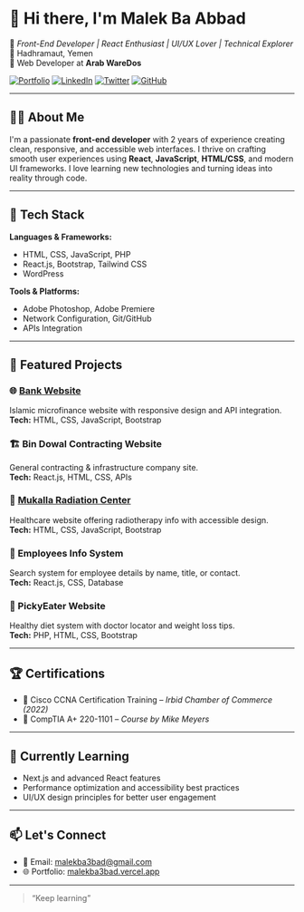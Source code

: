 # 👋 Hi there, I'm Malek Ba Abbad

🎯 *Front-End Developer | React Enthusiast | UI/UX Lover | Technical Explorer*  
📍 Hadhramaut, Yemen  
💼 Web Developer at **Arab WareDos**

[![Portfolio](https://img.shields.io/badge/🌐-Portfolio-2ea44f?style=for-the-badge)](https://malekba3bad.vercel.app/)
[![LinkedIn](https://img.shields.io/badge/-LinkedIn-0072b1?style=for-the-badge&logo=linkedin&logoColor=white)](https://www.linkedin.com/in/malik-baabbad/)
[![Twitter](https://img.shields.io/badge/-X-000000?style=for-the-badge&logo=twitter)](https://x.com/MalikAl3bbadi)
[![GitHub](https://img.shields.io/badge/-GitHub-181717?style=for-the-badge&logo=github)](https://github.com/malekba3bad)

---

## 🧑‍💻 About Me

I'm a passionate **front-end developer** with 2 years of experience creating clean, responsive, and accessible web interfaces. I thrive on crafting smooth user experiences using **React**, **JavaScript**, **HTML/CSS**, and modern UI frameworks. I love learning new technologies and turning ideas into reality through code.

---

## 🔨 Tech Stack

**Languages & Frameworks:**
- HTML, CSS, JavaScript, PHP
- React.js, Bootstrap, Tailwind CSS
- WordPress

**Tools & Platforms:**
- Adobe Photoshop, Adobe Premiere
- Network Configuration, Git/GitHub
- APIs Integration

---

## 🚀 Featured Projects

### 🌐 [Bank Website](https://www.bank-bindowal.com/)
Islamic microfinance website with responsive design and API integration.  
**Tech:** HTML, CSS, JavaScript, Bootstrap

### 🏗️ Bin Dowal Contracting Website  
General contracting & infrastructure company site.  
**Tech:** React.js, HTML, CSS, APIs

### 🏥 [Mukalla Radiation Center](https://mrcmed.org/)  
Healthcare website offering radiotherapy info with accessible design.  
**Tech:** HTML, CSS, JavaScript, Bootstrap

### 👥 Employees Info System  
Search system for employee details by name, title, or contact.  
**Tech:** React.js, CSS, Database

### 🥗 PickyEater Website  
Healthy diet system with doctor locator and weight loss tips.  
**Tech:** PHP, HTML, CSS, Bootstrap

---

## 🏆 Certifications

- 📜 Cisco CCNA Certification Training – *Irbid Chamber of Commerce (2022)*
- 📜 CompTIA A+ 220-1101 – *Course by Mike Meyers*

---

## 🌱 Currently Learning

- Next.js and advanced React features  
- Performance optimization and accessibility best practices  
- UI/UX design principles for better user engagement  

---

## 📫 Let's Connect

- 📧 Email: [malekba3bad@gmail.com](mailto:malekba3bad@gmail.com)  
- 🌐 Portfolio: [malekba3bad.vercel.app](https://malekba3bad.vercel.app/)

---

> “Keep learning”


